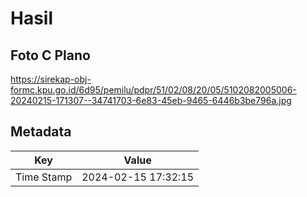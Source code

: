 # Hasil

## Foto C Plano

https://sirekap-obj-formc.kpu.go.id/6d95/pemilu/pdpr/51/02/08/20/05/5102082005006-20240215-171307--34741703-6e83-45eb-9465-6446b3be796a.jpg


## Metadata

| Key        | Value               |
| ---------- | ------------------- |
| Time Stamp | 2024-02-15 17:32:15 |



